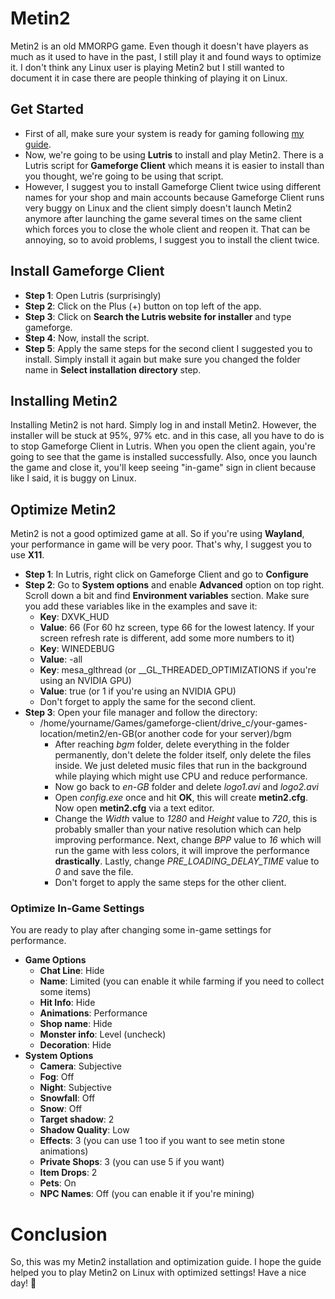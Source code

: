 # Metin2
Metin2 is an old MMORPG game. Even though it doesn't have players as much as it used to have in the past, I still play it and found ways to optimize it. I don't think any Linux user is playing Metin2 but I still wanted to document it in case there are people thinking of playing it on Linux.
## Get Started
- First of all, make sure your system is ready for gaming following [my guide](https://github.com/citloveslinux/Linux-Gaming-Guide/blob/main/Linux-Gaming-Guide.md).
- Now, we're going to be using **Lutris** to install and play Metin2. There is a Lutris script for **Gameforge Client** which means it is easier to install than you thought, we're going to be using that script.
- However, I suggest you to install Gameforge Client twice using different names for your shop and main accounts because Gameforge Client runs very buggy on Linux and the client simply doesn't launch Metin2 anymore after launching the game several times on the same client which forces you to close the whole client and reopen it. That can be annoying, so to avoid problems, I suggest you to install the client twice.
## Install Gameforge Client
- **Step 1**: Open Lutris (surprisingly)
- **Step 2**: Click on the Plus (+) button on top left of the app.
- **Step 3**: Click on **Search the Lutris website for installer** and type gameforge.
- **Step 4**: Now, install the script.
- **Step 5**: Apply the same steps for the second client I suggested you to install. Simply install it again but make sure you changed the folder name in **Select installation directory** step.
## Installing Metin2
Installing Metin2 is not hard. Simply log in and install Metin2. However, the installer will be stuck at 95%, 97% etc. and in this case, all you have to do is to stop Gameforge Client in Lutris. When you open the client again, you're going to see that the game is installed successfully. Also, once you launch the game and close it, you'll keep seeing "in-game" sign in client because like I said, it is buggy on Linux.
## Optimize Metin2
Metin2 is not a good optimized game at all. So if you're using **Wayland**, your performance in game will be very poor. That's why, I suggest you to use **X11**.
- **Step 1**: In Lutris, right click on Gameforge Client and go to **Configure**
- **Step 2**: Go to **System options** and enable **Advanced** option on top right. Scroll down a bit and find **Environment variables** section. Make sure you add these variables like in the examples and save it:
  - **Key**: DXVK_HUD
  - **Value**: 66 (For 60 hz screen, type 66 for the lowest latency. If your screen refresh rate is different, add some more numbers to it)
  - **Key**: WINEDEBUG
  - **Value**: -all
  - **Key**: mesa_glthread (or __GL_THREADED_OPTIMIZATIONS if you're using an NVIDIA GPU)
  - **Value**: true (or 1 if you're using an NVIDIA GPU)
  - Don't forget to apply the same for the second client.
- **Step 3**: Open your file manager and follow the directory:
  - /home/yourname/Games/gameforge-client/drive_c/your-games-location/metin2/en-GB(or another code for your server)/bgm
    - After reaching *bgm* folder, delete everything in the folder permanently, don't delete the folder itself, only delete the files inside. We just deleted music files that run in the background while playing which might use CPU and reduce performance.
    - Now go back to *en-GB* folder and delete *logo1.avi* and *logo2.avi*
    - Open *config.exe* once and hit **OK**, this will create **metin2.cfg**. Now open **metin2.cfg** via a text editor.
    - Change the *Width* value to *1280* and *Height* value to *720*, this is probably smaller than your native resolution which can help improving performance. Next, change *BPP* value to *16* which will run the game with less colors, it will improve the performance **drastically**. Lastly, change *PRE_LOADING_DELAY_TIME* value to *0* and save the file.
    - Don't forget to apply the same steps for the other client.
### Optimize In-Game Settings
You are ready to play after changing some in-game settings for performance.
- **Game Options**
  - **Chat Line**: Hide
  - **Name**: Limited (you can enable it while farming if you need to collect some items)
  - **Hit Info**: Hide
  - **Animations**: Performance
  - **Shop name**: Hide
  - **Monster info**: Level (uncheck)
  - **Decoration**: Hide
- **System Options**
  - **Camera**: Subjective
  - **Fog**: Off
  - **Night**: Subjective
  - **Snowfall**: Off
  - **Snow**: Off
  - **Target shadow**: 2
  - **Shadow Quality**: Low
  - **Effects**: 3 (you can use 1 too if you want to see metin stone animations)
  - **Private Shops**: 3 (you can use 5 if you want)
  - **Item Drops**: 2
  - **Pets**: On
  - **NPC Names**: Off (you can enable it if you're mining)
# Conclusion
So, this was my Metin2 installation and optimization guide. I hope the guide helped you to play Metin2 on Linux with optimized settings! Have a nice day! 🤭
